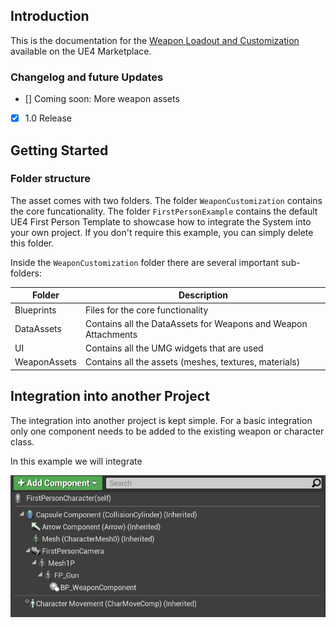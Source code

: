 ## Introduction

This is the documentation for the [Weapon Loadout and Customization](https://www.unrealengine.com/marketplace/en-US/profile/CB+Productions?count=20&sortBy=effectiveDate&sortDir=DESC&start=0) available on the UE4 Marketplace.

### Changelog and future Updates

- [] Coming soon: More weapon assets
- [x] 1.0 Release

## Getting Started

### Folder structure

The asset comes with two folders. The folder `WeaponCustomization` contains the core funcationality. The folder `FirstPersonExample` contains the default UE4 First Person Template to showcase how to integrate the System into your own project. If you don't require this example, you can simply delete this folder.

Inside the `WeaponCustomization` folder there are several important sub-folders:

| Folder | Description |
| --- | --- |
| Blueprints | Files for the core functionality |
| DataAssets | Contains all the DataAssets for Weapons and Weapon Attachments |
| UI | Contains all the UMG widgets that are used |
| WeaponAssets | Contains all the assets (meshes, textures, materials) | 

## Integration into another Project

The integration into another project is kept simple. For a basic integration only one component needs to be added to the existing weapon or character class.

In this example we will integrate 

![Image](img/component.PNG)

